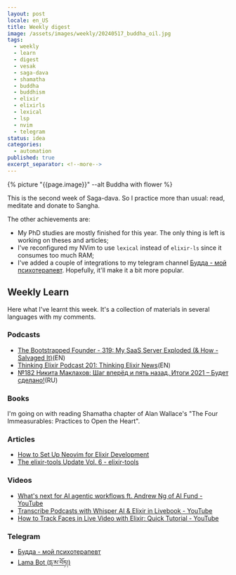 ```yaml
---
layout: post
locale: en_US
title: Weekly digest
image: /assets/images/weekly/20240517_buddha_oil.jpg
tags:
  - weekly
  - learn
  - digest
  - vesak
  - saga-dava
  - shamatha
  - buddha
  - buddhism
  - elixir
  - elixirls
  - lexical
  - lsp
  - nvim
  - telegram
status: idea
categories:
  - automation
published: true
excerpt_separator: <!--more-->
---
```

{% picture "{{page.image}}" --alt Buddha with flower %}

This is the second week of Saga-dava. So I practice more than usual: read, meditate and donate to Sangha.

The other achievements are:
<!--more-->
- My PhD studies are mostly finished for this year. The only thing is left is working on theses and articles;
- I've reconfigured my NVim to use `lexical` instead of `elixir-ls` since it consumes too much RAM;
- I've added a couple of integrations to my telegram channel [Будда - мой психотерапевт](https://t.me/Buddha_is_my_theropist_ru). Hopefully, it'll make it a bit more popular.

## Weekly Learn
Here what I've learnt this week. It's a collection of materials  in several languages with my comments.

### Podcasts
- [The Bootstrapped Founder - 319: My SaaS Server Exploded (& How - Salvaged It)](https://tbf.fm/episodes/319-my-saas-server-exploded-how-i-salvaged-it)(EN)
- [Thinking Elixir Podcast 201: Thinking Elixir News](https://podcast.thinkingelixir.com/201)(EN)
- [№182 Никита Маклахов: Шаг вперёд и пять назад. Итоги 2021 – Будет сделано!](https://willbedone.ru/182/)(RU)

### Books
I'm going on with reading Shamatha chapter of Alan Wallace's "The Four Immeasurables: Practices to Open the Heart".

### Articles
- [How to Set Up Neovim for Elixir Development](https://www.mitchellhanberg.com/how-to-set-up-neovim-for-elixir-development/)
- [The elixir-tools Update Vol. 6 - elixir-tools](https://www.elixir-tools.dev/news/the-elixir-tools-update-vol-6/)

### Videos
- [What's next for AI agentic workflows ft. Andrew Ng of AI Fund - YouTube](https://youtu.be/sal78ACtGTc?si=IeU9tfIz1xIUYkwR)
- [Transcribe Podcasts with Whisper AI & Elixir in Livebook - YouTube](https://youtu.be/rHRbZ_MH3Lw?si=RMMa6Mrr5BxLDY1j)
- [How to Track Faces in Live Video with Elixir: Quick Tutorial - YouTube](https://youtu.be/oEMI2nWMwmU?si=-vvbRZcKbIB88g5Y)

### Telegram
- [Будда - мой психотерапевт](https://t.me/Buddha_is_my_theropist_ru)
- [Lama Bot (དླ་མ་བོཏ།)](https://t.me/compassion_lama_bot)

